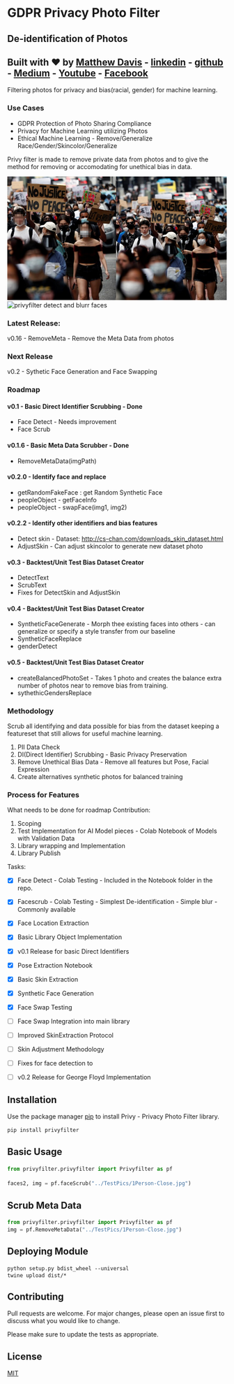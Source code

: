 # GDPR Privacy Photo Filter
## De-identification of Photos
## Built with :heart: by [Matthew Davis](https://www.linkedin.com/in/tech-lead-matt-davis/) - [linkedin](https://www.linkedin.com/in/tech-lead-matt-davis/) - [github](https://github.com/Deamoner) - [Medium](https://medium.com/@mdavis_71283) - [Youtube](https://www.youtube.com/channel/UCJNZxBqs8ElqouPqAkZLlqg) - [Facebook](https://www.facebook.com/matthewjamesdavis/)
Filtering photos for privacy and bias(racial, gender) for machine learning.

### Use Cases
- GDPR Protection of Photo Sharing Compliance
- Privacy for Machine Learning utilizing Photos
- Ethical Machine Learning - Remove/Generalize Race/Gender/Skincolor/Generalize

Privy filter is made to remove private data from photos and to give the method for
removing or accomodating for unethical bias in data.

![privyfilter detect and blurr faces](https://github.com/Deamoner/privyfilter/raw/master/TestPics/privyfilter.jpg)
![privyfilter detect and blurr faces](https://github.com/Deamoner/privyfilter/raw/dev/TestPics/pipeline.jpg)

### Latest Release:
v0.16 - RemoveMeta - Remove the Meta Data from photos 

### Next Release
v0.2 - Sythetic Face Generation and Face Swapping 

### Roadmap

#### v0.1 - Basic Direct Identifier Scrubbing - Done

- Face Detect - Needs improvement
- Face Scrub

#### v0.1.6 - Basic Meta Data Scrubber - Done

- RemoveMetaData(imgPath)

#### v0.2.0 - Identify face and replace

- getRandomFakeFace : get Random Synthetic Face
- peopleObject - getFaceInfo
- peopleObject - swapFace(img1, img2)

#### v0.2.2 - Identify other identifiers and bias features

- Detect skin - Dataset: http://cs-chan.com/downloads_skin_dataset.html
- AdjustSkin - Can adjust skincolor to generate new dataset photo

#### v0.3 - Backtest/Unit Test Bias Dataset Creator

- DetectText
- ScrubText
- Fixes for DetectSkin and AdjustSkin

#### v0.4 - Backtest/Unit Test Bias Dataset Creator

- SyntheticFaceGenerate - Morph thee existing faces into others - can generalize or specify a style transfer from our baseline
- SyntheticFaceReplace
- genderDetect

#### v0.5 - Backtest/Unit Test Bias Dataset Creator

- createBalancedPhotoSet - Takes 1 photo and creates the balance extra number of photos near to remove bias from training.
- sythethicGendersReplace

### Methodology

Scrub all identifying and data possible for bias from the dataset keeping a featureset that still allows for useful machine learning.

1. PII Data Check
2. DI(Direct Identifier) Scrubbing - Basic Privacy Preservation
3. Remove Unethical Bias Data - Remove all features but Pose, Facial Expression
4. Create alternatives synthetic photos for balanced training


### Process for Features

What needs to be done for roadmap Contribution:
1. Scoping
2. Test Implementation for AI Model pieces - Colab Notebook of Models with Validation Data
3. Library wrapping and Implementation
4. Library Publish


Tasks:
- [x] Face Detect - Colab Testing - Included in the Notebook folder in the repo.
- [X] Facescrub - Colab Testing - Simplest De-identification - Simple blur - Commonly available
- [X] Face Location Extraction
- [X] Basic Library Object Implementation
- [X] v0.1 Release for basic Direct Identifiers
- [X] Pose Extraction Notebook
- [X] Basic Skin Extraction
- [X] Synthetic Face Generation 
- [X] Face Swap Testing 
- [ ] Face Swap Integration into main library 
- [ ] Improved SkinExtraction Protocol
- [ ] Skin Adjustment Methodology
- [ ] Fixes for face detection to
- [ ] v0.2 Release for George Floyd Implementation


## Installation

Use the package manager [pip](https://pip.pypa.io/en/stable/) to install Privy - Privacy Photo Filter library.

```bash
pip install privyfilter
```

## Basic Usage

```python
from privyfilter.privyfilter import Privyfilter as pf

faces2, img = pf.faceScrub("../TestPics/1Person-Close.jpg")

```

## Scrub Meta Data
```python
from privyfilter.privyfilter import Privyfilter as pf
img = pf.RemoveMetaData("../TestPics/1Person-Close.jpg")
```

## Deploying Module

```
python setup.py bdist_wheel --universal
twine upload dist/*
```

## Contributing
Pull requests are welcome. For major changes, please open an issue first to discuss what you would like to change.

Please make sure to update the tests as appropriate.

## License
[MIT](https://choosealicense.com/licenses/mit/)
